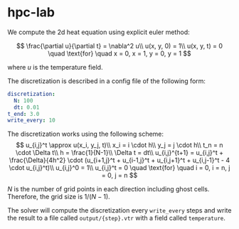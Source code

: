 # hpc-lab

We compute the 2d heat equation using explicit euler method:

$$
\frac{\partial u}{\partial t} = \nabla^2 u\\
u(x, y, 0) = 1\\
u(x, y, t) = 0 \quad \text{for} \quad x = 0, x = 1, y = 0, y = 1
$$

where $u$ is the temperature field.

The discretization is described in a config file of the following form:
```yaml
discretization:
  N: 100
  dt: 0.01
t_end: 3.0
write_every: 10
```
The discretization works using the following scheme:
$$
u_{i,j}^t \approx u(x_i, y_j, t)\\
x_i = i \cdot h\\
y_j = j \cdot h\\
t_n = n \cdot \Delta t\\
h = \frac{1}{N-1}\\
\Delta t = dt\\
u_{i,j}^{t+1} = u_{i,j}^t + \frac{\Delta}{4h^2} \cdot (u_{i+1,j}^t + u_{i-1,j}^t + u_{i,j+1}^t + u_{i,j-1}^t - 4 \cdot u_{i,j}^t)\\
u_{i,j}^0 = 1\\
u_{i,j}^t = 0 \quad \text{for} \quad i = 0, i = n, j = 0, j = n
$$

$N$ is the number of grid points in each direction including ghost cells. Therefore, the grid size is $1/(N-1)$.

The solver will compute the discretization every `write_every` steps and write the result to a file called `output/{step}.vtr` with a field called `temperature`.